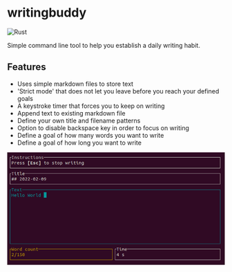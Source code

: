 # writingbuddy

![Rust](https://github.com/Niederb/writingbuddy/workflows/build/badge.svg)

Simple command line tool to help you establish a daily writing habit.

## Features

- Uses simple markdown files to store text
- 'Strict mode' that does not let you leave before you reach your defined goals
- A keystroke timer that forces you to keep on writing
- Append text to existing markdown file
- Define your own title and filename patterns
- Option to disable backspace key in order to focus on writing
- Define a goal of how many words you want to write
- Define a goal of how long you want to write

![Screenshot of command line interface](screenshot.png)

